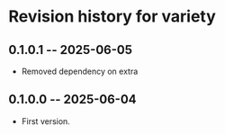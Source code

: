 # Revision history for variety

## 0.1.0.1 -- 2025-06-05

* Removed dependency on extra

## 0.1.0.0 -- 2025-06-04

* First version.
